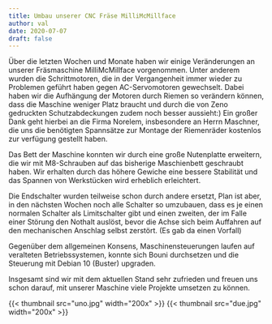 ```yaml
---
title: Umbau unserer CNC Fräse MilliMcMillface
author: val
date: 2020-07-07
draft: false
---
```


Über die letzten Wochen und Monate haben wir einige Veränderungen an unserer Fräsmaschine MilliMcMillface vorgenommen. Unter anderem wurden die Schrittmotoren, die in der Vergangenheit immer wieder zu Problemen geführt haben gegen AC-Servomotoren gewechselt. Dabei haben wir die Aufhängung der Motoren durch Riemen so verändern können, dass die Maschine weniger Platz braucht und durch die von Zeno gedruckten Schutzabdeckungen zudem noch besser aussieht:) Ein großer Dank geht hierbei an die Firma Norelem, insbesondere an Herrn Maschner, die uns die benötigten Spannsätze zur Montage der Riemenräder kostenlos zur verfügung gestellt haben.

Das Bett der Maschine konnten wir durch eine große Nutenplatte erweitern, die wir mit M8-Schrauben auf das bisherige Maschienbett geschraubt haben. Wir erhalten durch das höhere Gewiche eine bessere Stabilität und das Spannen von Werkstücken wird erheblich erleichtert.

Die Endschalter wurden teilweise schon durch andere ersetzt, Plan ist aber, in den nächsten Wochen noch alle Schalter so umzubauen, dass es je einen normalen Schalter als Limitschalter gibt und einen zweiten, der im Falle einer Störung den Nothalt auslöst, bevor die Achse sich beim Auffahren auf den mechanischen Anschlag selbst zerstört. (Es gab da einen Vorfall)

Gegenüber dem allgemeinen Konsens, Maschinensteuerungen laufen auf veralteten Betriebssystemen, konnte sich Bouni durchsetzen und die Steuerung mit Debian 10 (Buster) upgraden.

Insgesamt sind wir mit dem aktuellen Stand sehr zufrieden und freuen uns schon darauf, mit unserer Maschine viele Projekte umsetzen zu können.

{{< thumbnail src="uno.jpg" width="200x" >}}
{{< thumbnail src="due.jpg" width="200x" >}}
